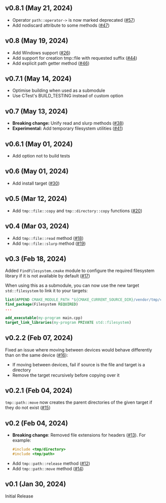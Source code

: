 ## v0.8.1 (May 21, 2024)

- Operator `path::operator->` is now marked deprecated ([#57](https://github.com/bugdea1er/tmp/pull/57))
- Add nodiscard attribute to some methods ([#47](https://github.com/bugdea1er/tmp/pull/47))

## v0.8 (May 19, 2024)

- Add Windows support ([#26](https://github.com/bugdea1er/tmp/pull/26))
- Add support for creation tmp::file with requested suffix ([#44](https://github.com/bugdea1er/tmp/pull/44))
- Add explicit path getter method ([#46](https://github.com/bugdea1er/tmp/pull/46))

## v0.7.1 (May 14, 2024)

- Optimise building when used as a submodule
- Use CTest's BUILD_TESTING instead of custom option

## v0.7 (May 13, 2024)

- **Breaking change:** Unify read and slurp methods ([#38](https://github.com/bugdea1er/tmp/pull/38))
- **Experimental:** Add temporary filesystem utilities ([#41](https://github.com/bugdea1er/tmp/pull/41))

## v0.6.1 (May 01, 2024)

- Add option not to build tests

## v0.6 (May 01, 2024)

- Add install target ([#30](https://github.com/bugdea1er/tmp/pull/30))

## v0.5 (Mar 12, 2024)

- Add `tmp::file::copy` and `tmp::directory::copy` functions ([#20](https://github.com/bugdea1er/tmp/pull/20))

## v0.4 (Mar 03, 2024)

- Add `tmp::file::read` method ([#18](https://github.com/bugdea1er/tmp/pull/18))
- Add `tmp::file::slurp` method ([#19](https://github.com/bugdea1er/tmp/pull/19))

## v0.3 (Feb 18, 2024)

Added `FindFilesystem.cmake` module to configure the required filesystem library if it is not available by default ([#17](https://github.com/bugdea1er/tmp/pull/17))

When using this as a submodule, you can now use the new target `std::filesystem` to link it to your targets:
```cmake
list(APPEND CMAKE_MODULE_PATH "${CMAKE_CURRENT_SOURCE_DIR}/vendor/tmp/cmake/")
find_package(Filesystem REQUIRED)
...

add_executable(my-program main.cpp)
target_link_libraries(my-program PRIVATE std::filesystem)
```

## v0.2.2 (Feb 07, 2024)

Fixed an issue where moving between devices would behave differently than on the same device ([#16](https://github.com/bugdea1er/tmp/pull/16)):

- If moving between devices, fail if source is the file and target is a directory
- Remove the target recursively before copying over it

## v0.2.1 (Feb 04, 2024)

`tmp::path::move` now creates the parent directories of the given target if they do not exist ([#15](https://github.com/bugdea1er/tmp/pull/15))

## v0.2 (Feb 04, 2024)

- **Breaking change**: Removed file extensions for headers ([#13](https://github.com/bugdea1er/tmp/pull/13)). For example:
  ```cpp
  #include <tmp/directory>
  #include <tmp/path>
  ```
- Add `tmp::path::release` method ([#12](https://github.com/bugdea1er/tmp/pull/12))
- Add `tmp::path::move` method ([#14](https://github.com/bugdea1er/tmp/pull/14))

## v0.1 (Jan 30, 2024)

Initial Release
